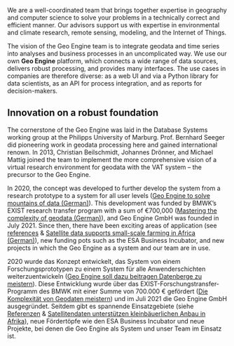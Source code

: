 We are a well-coordinated team that brings together expertise in geography and computer science to solve your problems in a technically correct and efficient manner. Our advisors support us with expertise in environmental and climate research, remote sensing, modeling, and the Internet of Things.

The vision of the Geo Engine team is to integrate geodata and time series into analyses and business processes in an uncomplicated way. We use our own **Geo Engine** platform, which connects a wide range of data sources, delivers robust processing, and provides many interfaces. The use cases in companies are therefore diverse: as a web UI and via a Python library for data scientists, as an API for process integration, and as reports for decision-makers.

## Innovation on a robust foundation

The cornerstone of the Geo Engine was laid in the Database Systems working group at the Philipps University of Marburg. Prof. Bernhard Seeger did pioneering work in geodata processing here and gained international renown. In 2013, Christian Beilschmidt, Johannes Drönner, and Michael Mattig joined the team to implement the more comprehensive vision of a virtual research environment for geodata with the VAT system – the precursor to the Geo Engine.

In 2020, the concept was developed to further develop the system from a research prototype to a system for all user levels ([Geo Engine to solve mountains of data (German)](https://www.op-marburg.de/Marburg/Geo-Engine-soll-dazu-beitragen-Datenberge-zu-meistern)). This development was funded by BMWK’s EXIST research transfer program with a sum of €700,000 ([Mastering the complexity of geodata (German)](https://www.uni-marburg.de/de/aktuelles/news/2020/die-komplexitaet-von-geodaten-meistern)), and Geo Engine GmbH was founded in July 2021. Since then, there have been exciting areas of application (see [references](/en/examples-references/) & [Satellite data supports small-scale farming in Africa (German)](https://www.uni-marburg.de/de/aktuelles/news/2023/satellitendaten-unterstuetzen-anbau)), new funding pots such as the ESA Business Incubator, and new projects in which the Geo Engine as a system and our team are in use.

2020 wurde das Konzept entwickelt, das System von einem Forschungsprototypen zu einem System für alle Anwenderschichten weiterzuentwickeln ([Geo Engine soll dazu beitragen Datenberge zu meistern](https://www.op-marburg.de/Marburg/Geo-Engine-soll-dazu-beitragen-Datenberge-zu-meistern)). Diese Entwicklung wurde über das EXIST-Forschungstransfer-Programm des BMWK mit einer Summe von 700.000 € gefördert ([Die Komplexität von Geodaten meistern](https://www.uni-marburg.de/de/aktuelles/news/2020/die-komplexitaet-von-geodaten-meistern)) und im Juli 2021 die Geo Engine GmbH ausgegründet. Seitdem gibt es spannende Einsatzgebiete (siehe [Referenzen](/beispiele-referenzen) & [Satellitendaten unterstützen kleinbäuerlichen Anbau in Afrika](https://www.uni-marburg.de/de/aktuelles/news/2023/satellitendaten-unterstuetzen-anbau)), neue Fördertöpfe wie den ESA Business Incubator und neue Projekte, bei denen die Geo Engine als System und unser Team im Einsatz ist.
